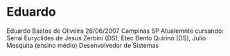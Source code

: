 # Eduardo
Eduardo Bastos de Oliveira
26/06/2007
Campinas SP
Atualemnte cursando: Senai Euryclides de Jesus Zerbini (DS), Etec Bento Quirino (DS), Julio Mesquita (ensino médio)
Desenvolvedor de Sistemas
